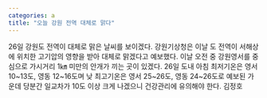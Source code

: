 ```yaml
---
categories: a
title: "오늘 강원 전역 대체로 맑다"
---
```

26일 강원도 전역이 대체로 맑은 날씨를 보이겠다. 강원기상청은 이날 도 전역이 서해상에 위치한 고기압의 영향을 받아 대체로 맑겠다고 예보했다. 이날 오전 중 강원영서를 중심으로 가시거리 1㎞ 미만의 안개가 끼는 곳이 있겠다. 26일 도내 아침 최저기온은 영서 10~13도, 영동 12~16도며 낮 최고기온은 영서 25~26도, 영동 24~26도로 예보된 가운데 당분간 일교차가 10도 이상 크게 나겠으니 건강관리에 유의해야 한다. 김정호